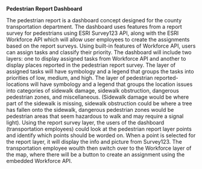 **Pedestrian Report Dashboard**

The pedestrian report is a dashboard concept designed for the county transportation department. The dashboard uses features from a report survey for pedestrians using ESRI Survey123 API, along with the ESRI Workforce API which will allow user employees to create the assignments based on the report surveys. Using built-in features of Workforce API, users can assign tasks and classify their priority. The dashboard will include two layers: one to display assigned tasks from Workforce API and another to display places reported in the pedestrian report survey. The layer of assigned tasks will have symbology and a legend that groups the tasks into priorities of low, medium, and high. The layer of pedestrian reported-locations will have symbology and a legend that groups the location issues into categories of sidewalk damage, sidewalk obstruction, dangerous pedestrian zones, and miscellaneous. (Sidewalk damage would be where part of the sidewalk is missing, sidewalk obstruction could be where a tree has fallen onto the sidewalk, dangerous pedestrian zones would be pedestrian areas that seem hazardous to walk and may require a signal light). Using the report survey layer, the users of the dashboard (transportation employees) could look at the pedestrian report layer points and identify which points should be worded on. When a point is selected for the report layer, it will display the info and picture from Survey123. The transportation employee woulth then switch over to the Workforce layer of the map, where there will be a button to create an assignment using the embedded Workforce API. 

